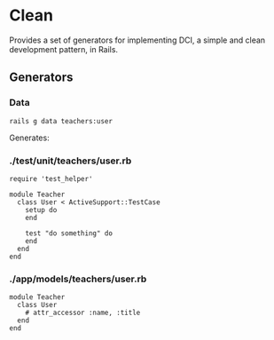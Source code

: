 # Clean

Provides a set of generators for implementing DCI, a simple and clean development pattern, in Rails.

## Generators

### Data

```
rails g data teachers:user
```

Generates:

### ./test/unit/teachers/user.rb
```
require 'test_helper'

module Teacher
  class User < ActiveSupport::TestCase
    setup do
    end

    test "do something" do
    end
  end
end
```

### ./app/models/teachers/user.rb
```
module Teacher
  class User
    # attr_accessor :name, :title
  end
end
```
